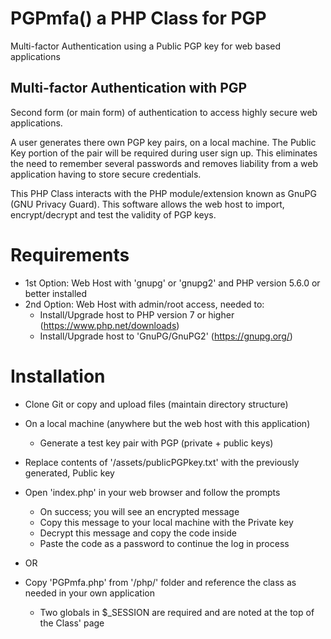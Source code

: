 # PGPmfa() a PHP Class for PGP
Multi-factor Authentication using a Public PGP key for web based applications

## Multi-factor Authentication with PGP
Second form (or main form) of authentication to access highly secure web applications.

A user generates there own PGP key pairs, on a local machine. The Public Key portion of the pair will be required during user sign up. This eliminates the need to remember several passwords and removes liability from a web application having to store secure credentials.

This PHP Class interacts with the PHP module/extension known as GnuPG (GNU Privacy Guard). This software allows the web host to import, encrypt/decrypt and test the validity of PGP keys.

# Requirements
  * 1st Option: Web Host with 'gnupg' or 'gnupg2' and PHP version 5.6.0 or better installed
  * 2nd Option: Web Host with admin/root access, needed to:
    - Install/Upgrade host to PHP version 7 or higher (https://www.php.net/downloads)
    - Install/Upgrade host to 'GnuPG/GnuPG2' (https://gnupg.org/)

# Installation
  * Clone Git or copy and upload files (maintain directory structure)
  * On a local machine (anywhere but the web host with this application)
    - Generate a test key pair with PGP (private + public keys)
  * Replace contents of '/assets/publicPGPkey.txt' with the previously generated, Public key
  * Open 'index.php' in your web browser and follow the prompts
    - On success; you will see an encrypted message
    - Copy this message to your local machine with the Private key
    - Decrypt this message and copy the code inside
    - Paste the code as a password to continue the log in process

  * OR

  * Copy 'PGPmfa.php' from '/php/' folder and reference the class as needed in your own application
    - Two globals in $_SESSION are required and are noted at the top of the Class' page